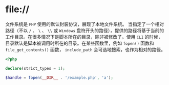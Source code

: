 # file://

文件系统是 `PHP` 使用的默认封装协议，展现了本地文件系统。 当指定了一个相对路径（不以 `/` 、 `\` 、 `\\` 或 `Windows` 盘符开头的路径），提供的路径将基于当前的工作目录。在很多情况下是脚本所在的目录，除非被修改了。使用 `CLI` 的时候，目录默认是脚本被调用时所在的目录。在某些函数里，例如 `fopen()` 函数和 `file_get_contents()` 函数， `include_path` 会可选地搜索，也作为相对的路径。

```php
<?php

declare(strict_types = 1);

$handle = fopen(__DIR__ . '/example.php', 'a');

```